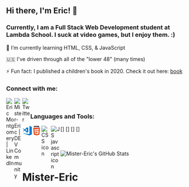 ## Hi there, I'm Eric! 👋

### Currently, I am a Full Stack Web Development student at Lambda School. I suck at video games, but I enjoy them. :)

🌱 I’m currently learning HTML, CSS, & JavaScript

🇺🇸  I've driven through all of the "lower 48" (many times)

⚡ Fun fact: I published a children's book in 2020. Check it out here: [book]




### Connect with me:
[<img align="left" alt="Eric Montgomery | LinkedIn" width="22px" src="https://cdn.jsdelivr.net/npm/simple-icons@v3/icons/linkedin.svg" />][linkedin]
[<img align="left" alt="Mister-Eric | DEV Community" width="22px" src="https://d2fltix0v2e0sb.cloudfront.net/dev-badge.svg" />][devcommunity]
[<img align="left" alt="Twitter" width="22px" src="https://img.icons8.com/color/48/000000/twitter--v2.png"/>][twitter]


<br />

### Languages and Tools:

[<img align="left" alt="Visual Studio Code" width="26px" src="https://raw.githubusercontent.com/github/explore/80688e429a7d4ef2fca1e82350fe8e3517d3494d/topics/visual-studio-code/visual-studio-code.png" />]
[<img align="left" alt="HTML5 icon" width="26px" src="https://raw.githubusercontent.com/github/explore/80688e429a7d4ef2fca1e82350fe8e3517d3494d/topics/html/html.png" />]
[<img align="left" alt="CSS icon" width="26px" src="https://img.icons8.com/color/48/000000/css3.png"/>]
[<img align="left" alt="JS javascript icon" width="26px" src="https://img.icons8.com/color/48/000000/javascript.png"/>]

<br />
<br />

<img align="center" alt="Mister-Eric's GitHub Stats" src="https://github-readme-stats.mister-eric.vercel.app/api?username=Mister-Eric&show_icons=true&hide_border=true" />
<br />

[book]: https://amzn.to/2X6mhAm
[twitter]: https://twitter.com/Lullaby4D
[linkedin]: https://linkedin.com/in/mrericmontgomery/
[devcommunity]: https://dev.to/mistereric


# Mister-Eric
